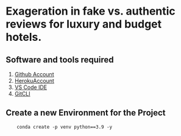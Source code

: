 # Exageration in fake vs. authentic reviews for luxury and budget hotels.


## Software and tools required
1. [Github Account](https://github.com)
2. [HerokuAccount](https://heroku.com)
3. [VS Code IDE](https://code.visualstudio.com/)
4. [GitCLI](https://git-scm.com/downloads)


## Create a new Environment for the Project
```
    conda create -p venv python==3.9 -y

```
